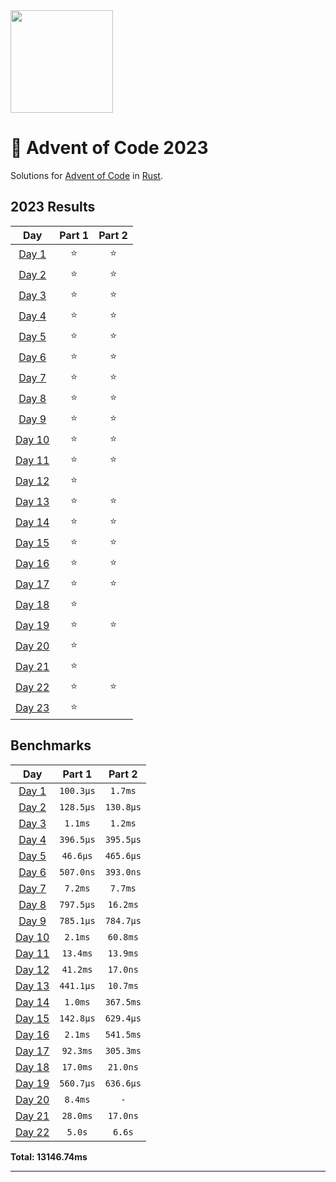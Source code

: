 <img src="./.assets/christmas_ferris.png" width="164">

# 🎄 Advent of Code 2023

Solutions for [Advent of Code](https://adventofcode.com/) in [Rust](https://www.rust-lang.org/).

<!--- advent_readme_stars table --->
## 2023 Results

| Day | Part 1 | Part 2 |
| :---: | :---: | :---: |
| [Day 1](https://adventofcode.com/2023/day/1) | ⭐ | ⭐ |
| [Day 2](https://adventofcode.com/2023/day/2) | ⭐ | ⭐ |
| [Day 3](https://adventofcode.com/2023/day/3) | ⭐ | ⭐ |
| [Day 4](https://adventofcode.com/2023/day/4) | ⭐ | ⭐ |
| [Day 5](https://adventofcode.com/2023/day/5) | ⭐ | ⭐ |
| [Day 6](https://adventofcode.com/2023/day/6) | ⭐ | ⭐ |
| [Day 7](https://adventofcode.com/2023/day/7) | ⭐ | ⭐ |
| [Day 8](https://adventofcode.com/2023/day/8) | ⭐ | ⭐ |
| [Day 9](https://adventofcode.com/2023/day/9) | ⭐ | ⭐ |
| [Day 10](https://adventofcode.com/2023/day/10) | ⭐ | ⭐ |
| [Day 11](https://adventofcode.com/2023/day/11) | ⭐ | ⭐ |
| [Day 12](https://adventofcode.com/2023/day/12) | ⭐ |   |
| [Day 13](https://adventofcode.com/2023/day/13) | ⭐ | ⭐ |
| [Day 14](https://adventofcode.com/2023/day/14) | ⭐ | ⭐ |
| [Day 15](https://adventofcode.com/2023/day/15) | ⭐ | ⭐ |
| [Day 16](https://adventofcode.com/2023/day/16) | ⭐ | ⭐ |
| [Day 17](https://adventofcode.com/2023/day/17) | ⭐ | ⭐ |
| [Day 18](https://adventofcode.com/2023/day/18) | ⭐ |   |
| [Day 19](https://adventofcode.com/2023/day/19) | ⭐ | ⭐ |
| [Day 20](https://adventofcode.com/2023/day/20) | ⭐ |   |
| [Day 21](https://adventofcode.com/2023/day/21) | ⭐ |   |
| [Day 22](https://adventofcode.com/2023/day/22) | ⭐ | ⭐ |
| [Day 23](https://adventofcode.com/2023/day/23) | ⭐ |   |
<!--- advent_readme_stars table --->

<!--- benchmarking table --->
## Benchmarks

| Day | Part 1 | Part 2 |
| :---: | :---: | :---:  |
| [Day 1](./src/bin/01.rs) | `100.3µs` | `1.7ms` |
| [Day 2](./src/bin/02.rs) | `128.5µs` | `130.8µs` |
| [Day 3](./src/bin/03.rs) | `1.1ms` | `1.2ms` |
| [Day 4](./src/bin/04.rs) | `396.5µs` | `395.5µs` |
| [Day 5](./src/bin/05.rs) | `46.6µs` | `465.6µs` |
| [Day 6](./src/bin/06.rs) | `507.0ns` | `393.0ns` |
| [Day 7](./src/bin/07.rs) | `7.2ms` | `7.7ms` |
| [Day 8](./src/bin/08.rs) | `797.5µs` | `16.2ms` |
| [Day 9](./src/bin/09.rs) | `785.1µs` | `784.7µs` |
| [Day 10](./src/bin/10.rs) | `2.1ms` | `60.8ms` |
| [Day 11](./src/bin/11.rs) | `13.4ms` | `13.9ms` |
| [Day 12](./src/bin/12.rs) | `41.2ms` | `17.0ns` |
| [Day 13](./src/bin/13.rs) | `441.1µs` | `10.7ms` |
| [Day 14](./src/bin/14.rs) | `1.0ms` | `367.5ms` |
| [Day 15](./src/bin/15.rs) | `142.8µs` | `629.4µs` |
| [Day 16](./src/bin/16.rs) | `2.1ms` | `541.5ms` |
| [Day 17](./src/bin/17.rs) | `92.3ms` | `305.3ms` |
| [Day 18](./src/bin/18.rs) | `17.0ms` | `21.0ns` |
| [Day 19](./src/bin/19.rs) | `560.7µs` | `636.6µs` |
| [Day 20](./src/bin/20.rs) | `8.4ms` | `-` |
| [Day 21](./src/bin/21.rs) | `28.0ms` | `17.0ns` |
| [Day 22](./src/bin/22.rs) | `5.0s` | `6.6s` |

**Total: 13146.74ms**
<!--- benchmarking table --->

---
